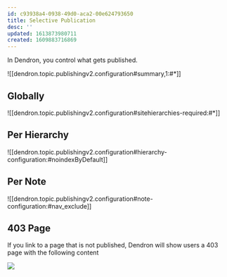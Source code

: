 ```yaml
---
id: c93938a4-0938-49d0-aca2-00e624793650
title: Selective Publication
desc: ''
updated: 1613873980711
created: 1609883716869
---
```

In Dendron, you control what gets published. 

![[dendron.topic.publishingv2.configuration#summary,1:#*]]

## Globally

![[dendron.topic.publishingv2.configuration#sitehierarchies-required:#*]]

## Per Hierarchy

![[dendron.topic.publishingv2.configuration#hierarchy-configuration:#noindexByDefault]]

## Per Note

![[dendron.topic.publishingv2.configuration#note-configuration:#nav_exclude]]


## 403 Page

If you link to a page that is not published, Dendron will show users a 403 page with the following content

![](https://foundation-prod-assetspublic53c57cce-8cpvgjldwysl.s3-us-west-2.amazonaws.com/assets/images/publishv2.403.jpg)